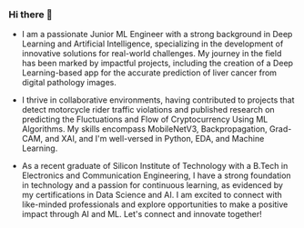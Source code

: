 ### Hi there 👋
* I am a passionate Junior ML Engineer with a strong background in Deep Learning and Artificial Intelligence, specializing in the development of innovative solutions for real-world challenges. My journey in the field has been marked by impactful projects, including the creation of a Deep Learning-based app for the accurate prediction of liver cancer from digital pathology images.

* I thrive in collaborative environments, having contributed to projects that detect motorcycle rider traffic violations and published research on predicting the Fluctuations and Flow of Cryptocurrency Using ML Algorithms. My skills encompass MobileNetV3, Backpropagation, Grad-CAM, and XAI, and I'm well-versed in Python, EDA, and Machine Learning.

* As a recent graduate of Silicon Institute of Technology with a B.Tech in Electronics and Communication Engineering, I have a strong foundation in technology and a passion for continuous learning, as evidenced by my certifications in Data Science and AI. I am excited to connect with like-minded professionals and explore opportunities to make a positive impact through AI and ML. Let's connect and innovate together!
